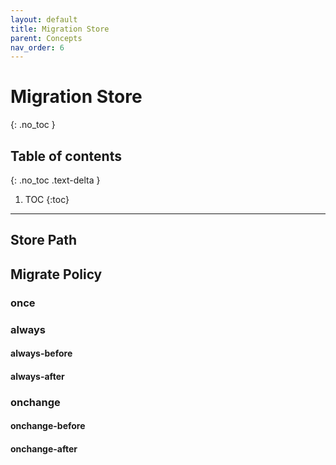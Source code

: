 ```yaml
---
layout: default
title: Migration Store
parent: Concepts
nav_order: 6
---
```


# Migration Store
{: .no_toc }

## Table of contents
{: .no_toc .text-delta }

1. TOC
{:toc}
----

## Store Path

## Migrate Policy

### once

### always

#### always-before

#### always-after

### onchange

#### onchange-before

#### onchange-after

